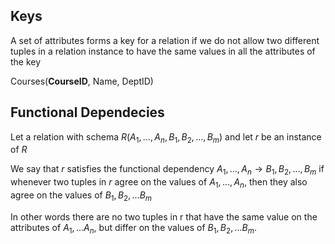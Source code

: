## Keys
A set of attributes forms a key for a relation if we do not allow two different tuples in a relation instance to have the same values in all the attributes of the key

Courses(**CourseID**, Name, DeptID)

## Functional Dependecies
Let a relation with schema $R(A_{1},\dots,A_{n},B_{1},B_{2},\dots,B_{m})$ and let $r$ be an instance of $R$

We say that $r$ satisfies the functional dependency $A_{1},\dots,A_{n} \to B_{1},B_{2},\dots,B_{m}$ if whenever two tuples in $r$ agree on the values of $A_{1},\dots,A_{n}$, then they also agree on the values of $B_{1},B_{2},\dots B_{m}$

In other words there are no two tuples in r that have the same value on the attributes of $A_{1},\dots A_{n}$, but differ on the values of $B_{1},B_{2},\dots B_{m}$.

